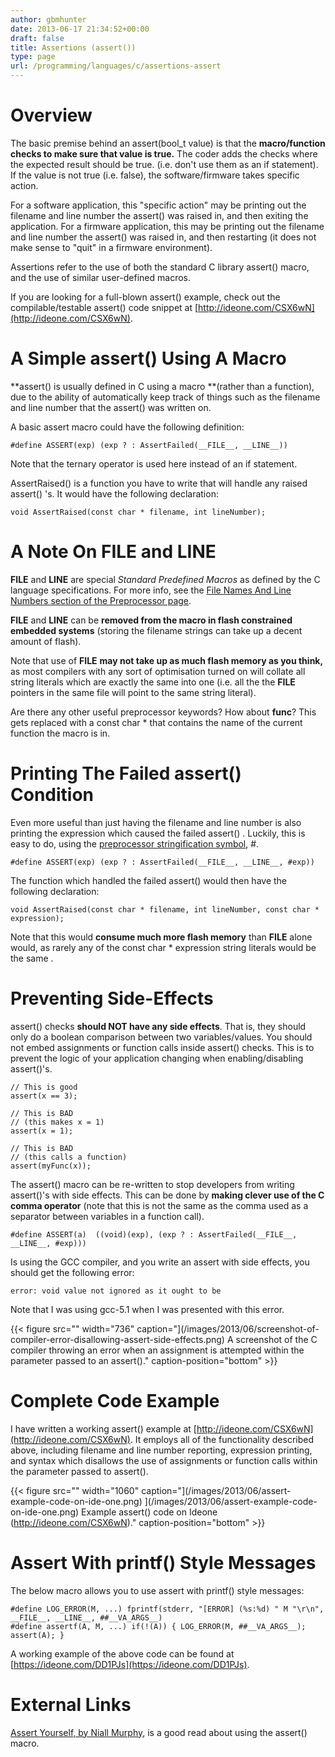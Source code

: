 ```yaml
---
author: gbmhunter
date: 2013-06-17 21:34:52+00:00
draft: false
title: Assertions (assert())
type: page
url: /programming/languages/c/assertions-assert
---
```


# Overview




The basic premise behind an assert(bool_t value) is that the **macro/function checks to make sure that value is true.** The coder adds the checks where the expected result should be true. (i.e. don't use them as an if statement).  If the value is not true (i.e. false), the software/firmware takes specific action.




For a software application, this "specific action" may be printing out the filename and line number the assert() was raised in, and then exiting the application. For a firmware application, this may be printing out the filename and line number the assert() was raised in, and then restarting (it does not make sense to "quit" in a firmware environment).




Assertions refer to the use of both the standard C library assert() macro, and the use of similar user-defined macros.




If you are looking for a full-blown assert() example, check out the compilable/testable assert() code snippet at [http://ideone.com/CSX6wN](http://ideone.com/CSX6wN).




# A Simple assert() Using A Macro




**assert() is usually defined in C using a macro **(rather than a function), due to the ability of automatically keep track of things such as the filename and line number that the assert() was written on.




A basic assert macro could have the following definition:



    
    #define ASSERT(exp) (exp ? : AssertFailed(__FILE__, __LINE__))
    




Note that the ternary operator is used here instead of an if statement.




AssertRaised() is a function you have to write that will handle any raised assert() 's. It would have the following declaration:



    
    void AssertRaised(const char * filename, int lineNumber); 




# A Note On __FILE__ and __LINE__




__FILE__ and __LINE__ are special _Standard Predefined Macros_ as defined by the C language specifications. For more info, see the [File Names And Line Numbers section of the Preprocessor page](http://blog.mbedded.ninja/programming/languages/c/preprocessor#file-names-and-line-numbers).




__FILE__ and __LINE__ can be **removed from the macro in flash constrained embedded systems** (storing the filename strings can take up a decent amount of flash).




Note that use of __FILE__ **may not take up as much flash memory as you think,** as most compilers with any sort of optimisation turned on will collate all string literals which are exactly the same into one (i.e. all the the __FILE__ pointers in the same file will point to the same string literal).




Are there any other useful preprocessor keywords? How about __func__? This gets replaced with a const char * that contains the name of the current function the macro is in.




# Printing The Failed assert() Condition




Even more useful than just having the filename and line number is also printing the expression which caused the failed assert() . Luckily, this is easy to do, using the [preprocessor stringification symbol](http://blog.mbedded.ninja/programming/languages/c/preprocessor#stringification), #.



    
    #define ASSERT(exp) (exp ? : AssertFailed(__FILE__, __LINE__, #exp))




The function which handled the failed assert() would then have the following declaration:



    
    void AssertRaised(const char * filename, int lineNumber, const char * expression);




Note that this would **consume much more flash memory** than __FILE__ alone would, as rarely any of the const char * expression string literals would be the same .




# Preventing Side-Effects




assert() checks **should NOT have any side effects**. That is, they should only do a boolean comparison between two variables/values. You should not embed assignments or function calls inside assert() checks. This is to prevent the logic of your application changing when enabling/disabling assert()'s.



    
    // This is good
    assert(x == 3);
    
    // This is BAD
    // (this makes x = 1)
    assert(x = 1);
    
    // This is BAD
    // (this calls a function)
    assert(myFunc(x));




The assert() macro can be re-written to stop developers from writing assert()'s with side effects. This can be done by **making clever use of the C comma operator** (note that this is not the same as the comma used as a separator between variables in a function call).



    
    #define ASSERT(a)  ((void)(exp), (exp ? : AssertFailed(__FILE__, __LINE__, #exp)))




Is using the GCC compiler, and you write an assert with side effects, you should get the following error:



    
    error: void value not ignored as it ought to be




Note that I was using gcc-5.1 when I was presented with this error.



{{< figure src="" width="736" caption="](/images/2013/06/screenshot-of-compiler-error-disallowing-assert-side-effects.png) A screenshot of the C compiler throwing an error when an assignment is attempted within the parameter passed to an assert()." caption-position="bottom" >}}



# Complete Code Example




I have written a working assert() example at [http://ideone.com/CSX6wN](http://ideone.com/CSX6wN). It employs all of the functionality described above, including filename and line number reporting, expression printing, and syntax which disallows the use of assignments or function calls within the parameter passed to assert().



{{< figure src="" width="1060" caption="](/images/2013/06/assert-example-code-on-ide-one.png)
](/images/2013/06/assert-example-code-on-ide-one.png) Example assert() code on Ideone (http://ideone.com/CSX6wN)." caption-position="bottom" >}}



# Assert With printf() Style Messages




The below macro allows you to use assert with printf() style messages:



    
    #define LOG_ERROR(M, ...) fprintf(stderr, "[ERROR] (%s:%d) " M "\r\n", __FILE__, __LINE__, ##__VA_ARGS__)
    #define assertf(A, M, ...) if(!(A)) { LOG_ERROR(M, ##__VA_ARGS__); assert(A); }




A working example of the above code can  be found at [https://ideone.com/DD1PJs](https://ideone.com/DD1PJs).




# External Links




[Assert Yourself, by Niall Murphy](http://www.embedded.com/electronics-blogs/other/4023329/Assert-Yourself), is a good read about using the assert() macro.
